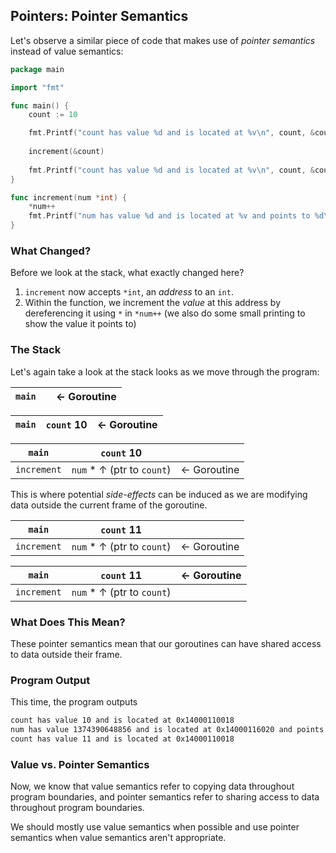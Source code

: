## Pointers: Pointer Semantics

Let's observe a similar piece of code that makes use of _pointer semantics_ instead of value semantics:

```go
package main

import "fmt"

func main() {
	count := 10

	fmt.Printf("count has value %d and is located at %v\n", count, &count)
	
	increment(&count)
	
	fmt.Printf("count has value %d and is located at %v\n", count, &count)
}

func increment(num *int) {
	*num++
	fmt.Printf("num has value %d and is located at %v and points to %d\n", num, &num, *num)
}
```

### What Changed?

Before we look at the stack, what exactly changed here?

1. `increment` now accepts `*int`, an _address_ to an `int`.
2. Within the function, we increment the _value_ at this address by dereferencing it using `*` in `*num++` (we also do some small printing to show the value it points to)

### The Stack

Let's again take a look at the stack looks as we move through the program:

| `main` |     | $\leftarrow$ Goroutine |
| ------ | --- | ---------------------- |

| `main` | `count` 10 | $\leftarrow$ Goroutine |
| ------ | ---------- | ---------------------- |

| `main`      | `count` 10                           |                        |
| ----------- | ------------------------------------ | ---------------------- |
| `increment` | `num` * $\uparrow$  (ptr to `count`) | $\leftarrow$ Goroutine |

This is where potential _side-effects_ can be induced as we are modifying data outside the current frame of the goroutine.

| `main`      | `count` 11                           |                        |
| ----------- | ------------------------------------ | ---------------------- |
| `increment` | `num` * $\uparrow$  (ptr to `count`) | $\leftarrow$ Goroutine |

| `main`      | `count` 11                           | $\leftarrow$ Goroutine |
| ----------- | ------------------------------------ | ---------------------- |
| `increment` | `num` * $\uparrow$  (ptr to `count`) |                        |

### What Does This Mean?

These pointer semantics mean that our goroutines can have shared access to data outside their frame.

### Program Output

This time, the program outputs

```sh
count has value 10 and is located at 0x14000110018
num has value 1374390648856 and is located at 0x14000116020 and points to 11
count has value 11 and is located at 0x14000110018
```

### Value vs. Pointer Semantics

Now, we know that value semantics refer to copying data throughout program boundaries, and pointer semantics refer to sharing access to data throughout program boundaries.

We should mostly use value semantics when possible and use pointer semantics when value semantics aren't appropriate.


